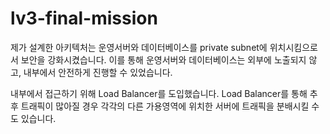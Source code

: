 # lv3-final-mission

제가 설계한 아키텍처는 운영서버와 데이터베이스를 private subnet에 위치시킴으로서 보안을 강화시켰습니다.
이를 통해 운영서버와 데이터베이스는 외부에 노출되지 않고, 내부에서 안전하게 진행할 수 있었습니다.

내부에서 접근하기 위해 Load Balancer를 도입했습니다. Load Balancer를 통해 추후 트래픽이 많아질 경우 
각각의 다른 가용영역에 위치한 서버에 트래픽을 분배시킬 수도 있습니다.

